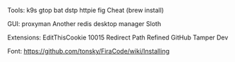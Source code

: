 Tools:
k9s
gtop
bat
dstp
httpie
fig
Cheat (brew install)

GUI:
proxyman
Another redis desktop manager
Sloth

Extensions:
EditThisCookie
10015
Redirect Path
Refined GitHub
Tamper Dev

Font:
https://github.com/tonsky/FiraCode/wiki/Installing
